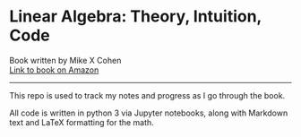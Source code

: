 # Linear Algebra: Theory, Intuition, Code
Book written by Mike X Cohen  
[Link to book on Amazon](https://www.amazon.com/Linear-Algebra-Theory-Intuition-Code-ebook/dp/B08W9MGDFW/)

---

This repo is used to track my notes and progress as I go through the book.

All code is written in python 3 via Jupyter notebooks, along with Markdown text and LaTeX formatting for the math.